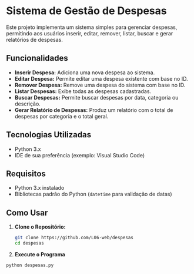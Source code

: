 # Sistema de Gestão de Despesas

Este projeto implementa um sistema simples para gerenciar despesas, permitindo aos usuários inserir, editar, remover, listar, buscar e gerar relatórios de despesas.

## Funcionalidades

- **Inserir Despesa:** Adiciona uma nova despesa ao sistema.
- **Editar Despesa:** Permite editar uma despesa existente com base no ID.
- **Remover Despesa:** Remove uma despesa do sistema com base no ID.
- **Listar Despesas:** Exibe todas as despesas cadastradas.
- **Buscar Despesas:** Permite buscar despesas por data, categoria ou descrição.
- **Gerar Relatório de Despesas:** Produz um relatório com o total de despesas por categoria e o total geral.

## Tecnologias Utilizadas

- Python 3.x
- IDE de sua preferência (exemplo: Visual Studio Code)

## Requisitos

- Python 3.x instalado
- Bibliotecas padrão do Python (`datetime` para validação de datas)

## Como Usar

1. **Clone o Repositório:**
   ```bash
   git clone https://github.com/L06-web/despesas
   cd despesas

2. **Execute o Programa**
```sh
python despesas.py
```

